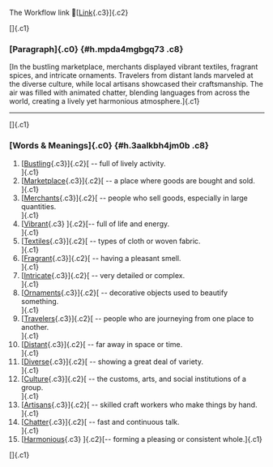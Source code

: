 The Workflow link
👏[[Link](https://www.google.com/url?q=http://www.google.com&sa=D&source=editors&ust=1758750058276075&usg=AOvVaw1x1zdWl0ul8vIdXzasVFdu){.c3}]{.c2}

[]{.c1}

### [Paragraph]{.c0} {#h.mpda4mgbgq73 .c8}

[In the bustling marketplace, merchants displayed vibrant textiles,
fragrant spices, and intricate ornaments. Travelers from distant lands
marveled at the diverse culture, while local artisans showcased their
craftsmanship. The air was filled with animated chatter, blending
languages from across the world, creating a lively yet harmonious
atmosphere.]{.c1}

------------------------------------------------------------------------

[]{.c1}

### [Words & Meanings]{.c0} {#h.3aalkbh4jm0b .c8}

1.  [[Bustling](https://www.google.com/url?q=http://www.google.com&sa=D&source=editors&ust=1758750058276898&usg=AOvVaw2flaVxAYng1HTZLVdGgm2A){.c3}]{.c2}[ --
    full of lively activity.\
    ]{.c1}
2.  [[Marketplace](https://www.google.com/url?q=http://www.google.com&sa=D&source=editors&ust=1758750058277068&usg=AOvVaw2olc5y5EvJB3Gn2z-ODafi){.c3}]{.c2}[ --
    a place where goods are bought and sold.\
    ]{.c1}
3.  [[Merchants](https://www.google.com/url?q=http://www.google.com&sa=D&source=editors&ust=1758750058277235&usg=AOvVaw2VeXc5DPl-xH_5mtDDrneK){.c3}]{.c2}[ --
    people who sell goods, especially in large quantities.\
    ]{.c1}
4.  [[Vibrant](https://www.google.com/url?q=http://www.google.com&sa=D&source=editors&ust=1758750058277393&usg=AOvVaw1bePx7zuEuGcO9plNiM2T4){.c3}
    ]{.c2}[-- full of life and energy.\
    ]{.c1}
5.  [[Textiles](https://www.google.com/url?q=http://www.google.com&sa=D&source=editors&ust=1758750058277553&usg=AOvVaw2G5IaTq9ildkkDWUX1Fcln){.c3}]{.c2}[ --
    types of cloth or woven fabric.\
    ]{.c1}
6.  [[Fragrant](https://www.google.com/url?q=http://www.google.com&sa=D&source=editors&ust=1758750058277737&usg=AOvVaw2bDdUmvcxAsIF6gUr2Y3h4){.c3}]{.c2}[ --
    having a pleasant smell.\
    ]{.c1}
7.  [[Intricate](https://www.google.com/url?q=http://www.google.com&sa=D&source=editors&ust=1758750058277896&usg=AOvVaw3gGowBEYg2kxngrd87SFtn){.c3}]{.c2}[ --
    very detailed or complex.\
    ]{.c1}
8.  [[Ornaments](https://www.google.com/url?q=http://www.google.com&sa=D&source=editors&ust=1758750058278031&usg=AOvVaw2O9AJpOvTxLRU17MBIdPRd){.c3}]{.c2}[ --
    decorative objects used to beautify something.\
    ]{.c1}
9.  [[Travelers](https://www.google.com/url?q=http://www.google.com&sa=D&source=editors&ust=1758750058278178&usg=AOvVaw0_gcgnDaiAzmGRGzaQ_zsU){.c3}]{.c2}[ --
    people who are journeying from one place to another.\
    ]{.c1}
10. [[Distant](https://www.google.com/url?q=http://www.google.com&sa=D&source=editors&ust=1758750058278343&usg=AOvVaw2Qr4yRxnAb-gD_t2hn1UXO){.c3}]{.c2}[ --
    far away in space or time.\
    ]{.c1}
11. [[Diverse](https://www.google.com/url?q=http://www.google.com&sa=D&source=editors&ust=1758750058278548&usg=AOvVaw0CCiGFJs6cCJ1auYqA_MoH){.c3}]{.c2}[ --
    showing a great deal of variety.\
    ]{.c1}
12. [[Culture](https://www.google.com/url?q=http://www.google.com&sa=D&source=editors&ust=1758750058278833&usg=AOvVaw1fhTUXTf6YRbtWE0vK1MfP){.c3}]{.c2}[ --
    the customs, arts, and social institutions of a group.\
    ]{.c1}
13. [[Artisans](https://www.google.com/url?q=http://www.google.com&sa=D&source=editors&ust=1758750058279008&usg=AOvVaw1MIqJwHMkfWM2Y1TWRJpBz){.c3}]{.c2}[ --
    skilled craft workers who make things by hand.\
    ]{.c1}
14. [[Chatter](https://www.google.com/url?q=http://www.google.com&sa=D&source=editors&ust=1758750058279153&usg=AOvVaw02QG261NDAPJLvdJSc7G5I){.c3}]{.c2}[ --
    fast and continuous talk.\
    ]{.c1}
15. [[Harmonious](https://www.google.com/url?q=http://www.google.com&sa=D&source=editors&ust=1758750058279286&usg=AOvVaw08Vn8Zjc-CFZhQfhA8S5_O){.c3}
    ]{.c2}[-- forming a pleasing or consistent whole.]{.c1}

[]{.c1}
